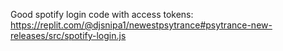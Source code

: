 Good spotify login code with access tokens: https://replit.com/@djsnipa1/newestpsytrance#psytrance-new-releases/src/spotify-login.js